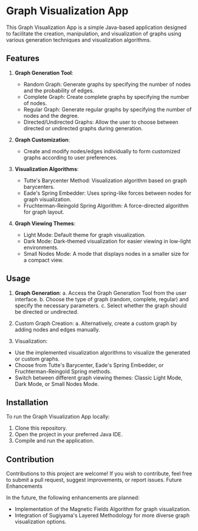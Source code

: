 # Graph Visualization App

This Graph Visualization App is a simple Java-based application designed to facilitate the creation, manipulation, and visualization of graphs using various generation techniques and visualization algorithms.

## Features

1. **Graph Generation Tool**:
   - Random Graph: Generate graphs by specifying the number of nodes and the probability of edges.
   - Complete Graph: Create complete graphs by specifying the number of nodes.
   - Regular Graph: Generate regular graphs by specifying the number of nodes and the degree.
   - Directed/Undirected Graphs: Allow the user to choose between directed or undirected graphs during generation.

2. **Graph Customization**:
   - Create and modify nodes/edges individually to form customized graphs according to user preferences.

3. **Visualization Algorithms**:
   - Tutte's Barycenter Method: Visualization algorithm based on graph barycenters.
   - Eade's Spring Embedder: Uses spring-like forces between nodes for graph visualization.
   - Fruchterman-Reingold Spring Algorithm: A force-directed algorithm for graph layout.

4. **Graph Viewing Themes**:
   - Light Mode: Default theme for graph visualization.
   - Dark Mode: Dark-themed visualization for easier viewing in low-light environments.
   - Small Nodes Mode: A mode that displays nodes in a smaller size for a compact view.

## Usage

1. **Graph Generation**:
 a. Access the Graph Generation Tool from the user interface.
 b. Choose the type of graph (random, complete, regular) and specify the necessary parameters.
 c. Select whether the graph should be directed or undirected.

2. Custom Graph Creation:
 a. Alternatively, create a custom graph by adding nodes and edges manually.

3. Visualization:
 - Use the implemented visualization algorithms to visualize the generated or custom graphs.
 - Choose from Tutte's Barycenter, Eade's Spring Embedder, or Fruchterman-Reingold Spring methods.
 - Switch between different graph viewing themes: Classic Light Mode, Dark Mode, or Small Nodes Mode.

## Installation

To run the Graph Visualization App locally:

1. Clone this repository.
2. Open the project in your preferred Java IDE.
3. Compile and run the application.

## Contribution

Contributions to this project are welcome! If you wish to contribute, feel free to submit a pull request, suggest improvements, or report issues.
Future Enhancements

In the future, the following enhancements are planned:

- Implementation of the Magnetic Fields Algorithm for graph visualization.
- Integration of Sugiyama's Layered Methodology for more diverse graph visualization options.
